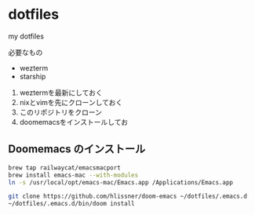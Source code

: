 # dotfiles
my dotfiles

必要なもの
- wezterm
- starship

1. weztermを最新にしておく
2. nixとvimを先にクローンしておく
3. このリポジトリをクローン
4. doomemacsをインストールしてお

## Doomemacs のインストール
```zsh
brew tap railwaycat/emacsmacport
brew install emacs-mac --with-modules
ln -s /usr/local/opt/emacs-mac/Emacs.app /Applications/Emacs.app
```

```zsh
git clone https://github.com/hlissner/doom-emacs ~/dotfiles/.emacs.d
~/dotfiles/.emacs.d/bin/doom install
```
